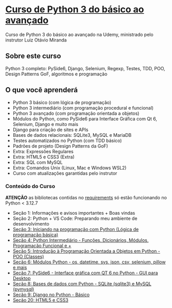 # [Curso de Python 3 do básico ao avançado](https://www.udemy.com/course/python-3-do-zero-ao-avancado)
Curso de Python 3 do básico ao avançado na Udemy, ministrado pelo instrutor Luiz Otávio Miranda

## **Sobre este curso**
Python 3 completo: PySide6, Django, Selenium, Regexp, Testes, TDD, POO, Design Patterns GoF, algoritmos e programação

## O que você aprenderá
- Python 3 básico (com lógica de programação)
- Python 3 intermediário (com programação procedural e funcional)
- Python 3 avançado (com programação orientada a objetos)
- Módulos do Python, como PySide6 para Interface Gráfica com Qt 6, Selenium, Django e muito mais
- Django para criação de sites e APIs
- Bases de dados relacionais: SQLite3, MySQL e MariaDB
- Testes automatizados no Python (com TDD básico)
- Padrões de projeto (Design Patterns da GoF)
- Extra: Expressões Regulares
- Extra: HTML5 e CSS3 (Extra)
- Extra: SQL com MySQL
- Extra: Comandos Unix (Linux, Mac e Windows WSL2)
- Curso com atualizações garantidas pelo instrutor

### Conteúdo do Curso

**ATENÇÃO** as bibliotecas contidas no [requirements](./requirements.txt) só estão funcionando no Python < 3.12.7

- Seção 1: Informações e avisos importantes + Boas vindas
- Seção 2: Python + VS Code: Preparando meu ambiente de desenvolvimento
- [Seção 3: Iniciando na programação com Python (Lógica de programação básica)](./sessao_03/README.md)
- [Seção 4: Python Intermediário - Funções, Dicionários, Módulos, Programação Funcional e +](./sessao_04/README.md)
- [Seção 5: Introdução à Programação Orientada a Objetos em Python - POO (Classes)](./sessao_05/README.md)
- [Seção 6: Módulos Python - os, datetime, sys, json, csv, selenium, pillow e mais](./sessao_06/README.md)
- [Seção 7: PySide6 - Interface gráfica com QT 6 no Python - GUI para Desktop](./sessao_07/README.md)
- [Seção 8: Bases de dados com Python - SQLite (sqlite3) e MySQL (pymysql)](./sessao_08/README.md)
- [Seção 9: Django no Python - Básico](./sessao_09/README.md)
- [Seção 20: HTML5 e CSS3](./sessao_20/README.md)

